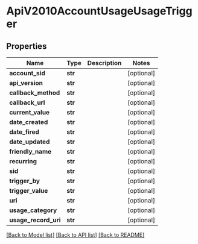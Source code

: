 # ApiV2010AccountUsageUsageTrigger

## Properties
Name | Type | Description | Notes
------------ | ------------- | ------------- | -------------
**account_sid** | **str** |  | [optional] 
**api_version** | **str** |  | [optional] 
**callback_method** | **str** |  | [optional] 
**callback_url** | **str** |  | [optional] 
**current_value** | **str** |  | [optional] 
**date_created** | **str** |  | [optional] 
**date_fired** | **str** |  | [optional] 
**date_updated** | **str** |  | [optional] 
**friendly_name** | **str** |  | [optional] 
**recurring** | **str** |  | [optional] 
**sid** | **str** |  | [optional] 
**trigger_by** | **str** |  | [optional] 
**trigger_value** | **str** |  | [optional] 
**uri** | **str** |  | [optional] 
**usage_category** | **str** |  | [optional] 
**usage_record_uri** | **str** |  | [optional] 

[[Back to Model list]](../README.md#documentation-for-models) [[Back to API list]](../README.md#documentation-for-api-endpoints) [[Back to README]](../README.md)


